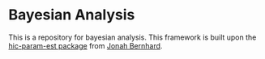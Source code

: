 # Bayesian Analysis

This is a repository for bayesian analysis. This framework is built upon the [hic-param-est package](https://github.com/jbernhard/hic-param-est) from [Jonah Bernhard](https://github.com/jbernhard).


